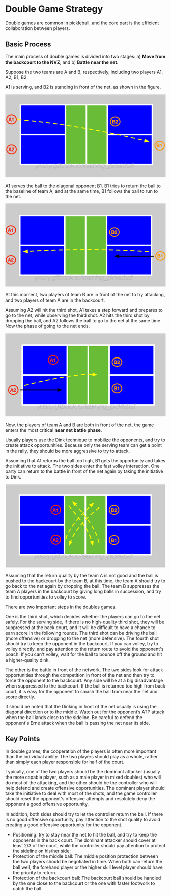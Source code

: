 # Double Game Strategy

Double games are common in pickleball, and the core part is the efficient collaboration between players.

## Basic Process

The main process of double games is divided into two stages: a) **Move from the backcourt to the NVZ**, and b) **Battle near the net**.

Suppose the two teams are A and B, respectively, including two players A1, A2, B1, B2.

A1 is serving, and B2 is standing in front of the net, as shown in the figure.

![Serve in Double Games](_images/double-serve.png)

A1 serves the ball to the diagonal opponent B1. B1 tries to return the ball to the baseline of team A, and at the same time, B1 follows the ball to run to the net.

![Return in Double Games](_images/double-return.png)

At this moment, two players of team B are in front of the net to try attacking, and two players of team A are in the backcourt.

Assuming A2 will hit the third shot, A1 takes a step forward and prepares to go to the net, while observing the third shot. A2 hits the third shot by dropping the ball, and A2 follows the ball to go to the net at the same time. Now the phase of going to the net ends.

![Drop in Double Games](_images/double-drop.png)

Now, the players of team A and B are both in front of the net, the game enters the most critical **near net battle phase**.

Usually players use the Dink technique to mobilize the opponents, and try to create attack opportunities. Because only the serving team can get a point in the rally, they should be more aggressive to try to attack.

Assuming that A1 returns the ball too high, B1 gets the opportunity and takes the initiative to attack. The two sides enter the fast volley interaction. One party can return to the battle in front of the net again by taking the initiative to Dink.

![Dink in Double Games](_images/double-dink.png)

Assuming that the return quality by the team A is not good and the ball is pushed to the backcourt by the team B, at this time, the team A should try to go back to the net again by dropping the ball. The team B suppresses the team A players in the backcourt by giving long balls in succession, and try to find opportunities to volley to score.

There are two important steps in the doubles games.

One is the third shot, which decides whether the players can go to the net safely. For the serving side, if there is no high-quality third shot, they will be suppressed at the back court, and it will be difficult to have a chance to earn score in the following rounds. The third shot can be driving the ball (more offensive) or dropping to the net (more defensive). The fourth shot should try to keep the opponent in the backcourt. If you can volley, try to volley directly, and pay attention to the return route to avoid the opponent's poach. If you can't volley, wait for the ball to bounce off the ground and hit a higher-quality dink.

The other is the battle in front of the network. The two sides look for attack opportunities through the competition in front of the net and then try to force the opponent to the backcourt. Any side will be at a big disadvantage when suppressed to the backcourt. If the ball is returned too high from back court, it is easy for the opponent to smash the ball from near the net and score directly.

It should be noted that the Dinking in front of the net usually is using the diagonal direction or to the middle. Watch out for the opponent’s ATP attack when the ball lands close to the sideline. Be careful to defend the opponent's Erne attack when the ball is passing the net near its side.

## Key Points

In double games, the cooperation of the players is often more important than the individual ability. The two players should play as a whole, rather than simply each player responsible for half of the court.

Typically, one of the two players should be the dominant attacker (usually the more capable player, such as a male player in mixed doubles) who will do most of the attacking, and the other should be the controller who will help defend and create offensive opportunities. The dominant player should take the initiative to deal with most of the shots, and the game controller should reset the opponent's offensive attempts and resolutely deny the opponent a good offensive opportunity.

In addition, both sides should try to let the controller return the ball. If there is no good offensive opportunity, pay attention to the shot quality to avoid creating a good offensive opportunity for the opponent.

* Positioning: try to stay near the net to hit the ball, and try to keep the opponents in the back court. The dominant attacker should cover at least 2/3 of the court, while the controller should pay attention to protect the sideline on his/her side;
* Protection of the middle ball: The middle position protection between the two players should be negotiated in time. When both can return the ball well, the forehand player or the higher skill level player should have the priority to return.
* Protection of the backcourt ball: The backcourt ball should be handled by the one close to the backcourt or the one with faster footwork to catch the ball.
